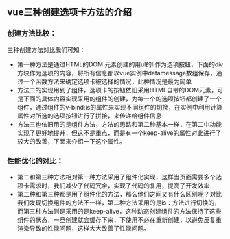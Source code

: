 ## vue三种创建选项卡方法的介绍
### 创建方法比较：
三种创建方法对比我们可知：
* 第一种方法是通过HTML的DOM 元素创建的用ul的li作为选项按钮，下面的div方块作为选项的内容，将所有信息都以vue实例中datamessage数组保存，通过一个函数方法来确定选项卡被选择的情况，此种情况是最为简单
* 方法二的实现用到了组件，选项卡的按钮依旧采用HTML自带的DOM元素，可是下面的具体内容实现采用的组件的创建，为每一个的选项按钮都创建了一个组件，通过组件的v-bind:is的属性来实现不同组件的切换，在实例中利用计算属性对所选的选项按钮进行了拼接，来传递给组件信息
* 方法三也依旧用的是组件方法，方法的思路和第二种基本一样，在第二中功能实现了更好地提升，但这不是重点，而是有一个keep-alive的属性对此进行了较大的改善，下面来介绍一下这个属性。
### 性能优化的对比：
* 第二和第三种方法相对第一种方法采用了组件化实现，这样当页面需要多个选项卡需求时，我们减少了代码冗余，实现了代码的复用，提高了开发效率
* 第二种和第三种都是用了组件化的方法，那么他们之间又有什么区别呢？对比我们发现切换组件的方法不一样，第二种方法采用的是is：方法进行切换的，而第三种方法则是采用的是keep-alive，这种动态创建组件的方法保持了这些组件的状态，一旦创建就会缓存下来，下使用不必在重新创建，以避免反复重渲染导致的性能问题，这样大大改善了性能问题。



